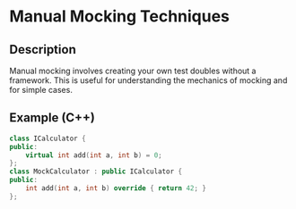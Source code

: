 # Manual Mocking Techniques

## Description
Manual mocking involves creating your own test doubles without a framework. This is useful for understanding the mechanics of mocking and for simple cases.

## Example (C++)
```cpp
class ICalculator {
public:
    virtual int add(int a, int b) = 0;
};
class MockCalculator : public ICalculator {
public:
    int add(int a, int b) override { return 42; }
};
```

